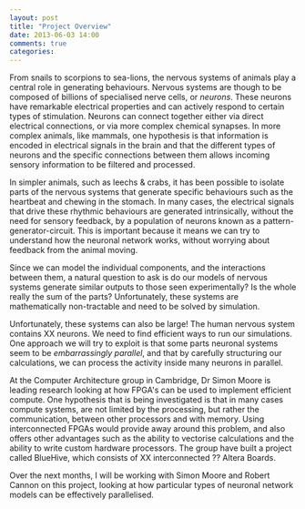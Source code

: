 ```yaml
---
layout: post
title: "Project Overview"
date: 2013-06-03 14:00
comments: true
categories: 
---
```


From snails to scorpions to sea-lions, the nervous systems of 
animals play a central role in generating behaviours. Nervous 
systems are though to be composed of billions of specialised nerve 
cells, or *neurons*.  These neurons have remarkable electrical 
properties and can actively respond to certain types of 
stimulation.  Neurons can connect together either via direct 
electrical connections, or via more complex chemical synapses.  In 
more complex animals, like mammals, one hypothesis is that 
information is encoded in electrical signals in the brain and that 
the different types of neurons and the specific connections between 
them allows incoming sensory information to be filtered and processed.

In simpler animals, such as leechs & crabs, it has been possible to 
isolate parts of the nervous systems that generate specific 
behaviours such as the heartbeat and chewing in the stomach. In 
many cases, the electrical signals that drive these rhythmic 
behaviours are generated intrinsically, without the need for 
sensory feedback, by a population of neurons known as a 
pattern-generator-circuit. This is important because it means we 
can try to understand how the neuronal network works, without 
worrying about feedback from the animal moving.


Since we can model the individual components, and the interactions 
between them, a natural question to ask is do our models of nervous 
systems generate similar outputs to those seen experimentally? Is 
the whole really the sum of the parts?  Unfortunately, these systems 
are mathematically non-tractable and need to be solved by simulation.


Unfortunately, these systems can also be large! The human nervous 
system contains XX neurons. We need to find efficient ways to run 
our simulations. One approach we will try to exploit is that some 
parts neuronal systems seem to be *embarrassingly parallel*, and 
that by carefully structuring our calculations, we can process the 
activity inside many neurons in parallel.


At the Computer Architecture group in Cambridge, Dr Simon Moore is 
leading research looking at how FPGA's can be used to implement 
efficient compute. One hypothesis that is being investigated is that 
in many cases compute systems, are not limited by the processing, 
but rather the communication, between other processors and with 
memory. Using interconnected FPGAs would provide away around this 
problem, and also offers other advantages such as the ability to 
vectorise calculations and the ability to write custom hardware 
processors. The group have built a project called BlueHive, which 
consists of XX interconnected ?? Altera Boards.

Over the next months, I will be working with Simon Moore and Robert 
Cannon on this project, looking at how particular types of neuronal 
network models can be effectively parallelised. 







